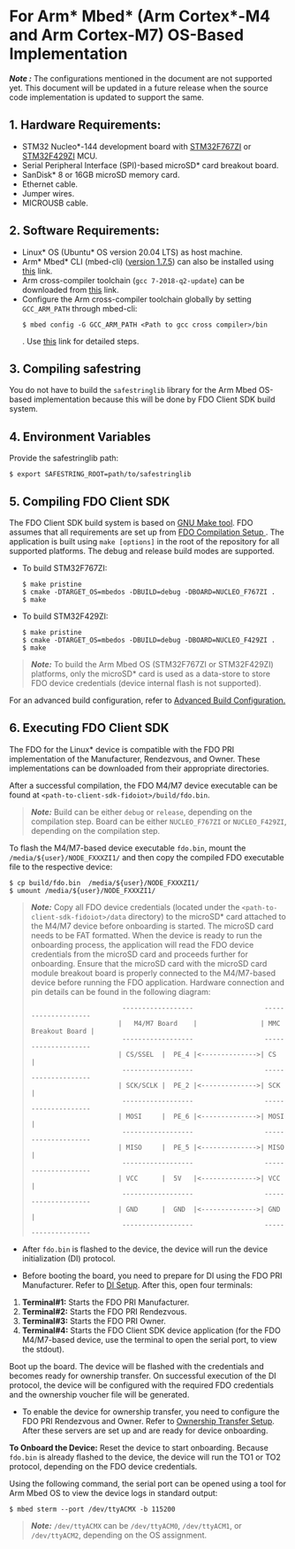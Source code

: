 # For Arm* Mbed* (Arm Cortex*-M4 and Arm Cortex-M7) OS-Based Implementation

***Note :*** The configurations mentioned in the document are not supported yet. This document will be updated in a future release when the source code implementation is updated to support the same.

## 1. Hardware Requirements:
- STM32 Nucleo*-144 development board with [STM32F767ZI](https://os.mbed.com/platforms/ST-Nucleo-F767ZI/) or [STM32F429ZI](https://os.mbed.com/platforms/ST-Nucleo-F429ZI/) MCU.
- Serial Peripheral Interface (SPI)-based microSD* card breakout board.
- SanDisk* 8 or 16GB microSD memory card.
- Ethernet cable.
- Jumper wires.
- MICROUSB cable.

## 2. Software Requirements:
- Linux* OS (Ubuntu* OS version 20.04 LTS) as host machine.
- Arm* Mbed* CLI (mbed-cli) ([version 1.7.5](https://github.com/ARMmbed/mbed-cli/blob/1.7.5/README.md)) can also be installed using [this](https://pypi.org/project/mbed-cli/) link.
- Arm cross-compiler toolchain (`gcc 7-2018-q2-update`) can be downloaded from [this](https://launchpad.net/gcc-arm-embedded/+series) link.
- Configure the Arm cross-compiler toolchain globally by setting `GCC_ARM_PATH` through mbed-cli:
  ```shell
  $ mbed config -G GCC_ARM_PATH <Path to gcc cross compiler>/bin
  ```
  . Use  [this](https://os.mbed.com/docs/mbed-os/v5.7/tools/configuring-mbed-cli.html) link for detailed steps.

## 3. Compiling safestring

You do not have to build the `safestringlib` library for the Arm Mbed OS-based implementation because this will be done by FDO Client SDK build system.

## 4. Environment Variables

Provide the safestringlib path:
```shell
$ export SAFESTRING_ROOT=path/to/safestringlib
```

## 5. Compiling FDO Client SDK
The  FDO Client SDK build system is based on <a href="https://www.gnu.org/software/make/">GNU Make tool</a>. FDO assumes that all requirements are set up from [  FDO Compilation Setup ](setup.md). The application is built using `make [options]` in the root of the repository for all supported platforms. The debug and release build modes are supported.

- To build STM32F767ZI:
   ```shell
   $ make pristine
   $ cmake -DTARGET_OS=mbedos -DBUILD=debug -DBOARD=NUCLEO_F767ZI .
   $ make
   ```

- To build STM32F429ZI:
   ```shell
   $ make pristine
   $ cmake -DTARGET_OS=mbedos -DBUILD=debug -DBOARD=NUCLEO_F429ZI .
   $ make
   ```

> ***Note:*** To build the Arm Mbed OS (STM32F767ZI or STM32F429ZI) platforms, only the microSD* card is used as a data-store to store FDO device credentials (device internal flash is not supported).

For an advanced build configuration, refer to [Advanced Build Configuration.](build_conf.md)

## 6. Executing FDO Client SDK
The  FDO for the Linux* device is compatible with the FDO PRI implementation of the Manufacturer, Rendezvous,
and Owner. These implementations can be downloaded from their appropriate 
directories.

After a successful compilation, the FDO M4/M7 device executable can be found at
`<path-to-client-sdk-fidoiot>/build/fdo.bin`.

> ***Note:*** Build can be either `debug` or `release`, depending on the compilation step.
>           Board can be either `NUCLEO_F767ZI` or `NUCLEO_F429ZI`, depending on the compilation step.

To flash the M4/M7-based device executable `fdo.bin`, mount the `/media/${user}/NODE_FXXXZI1/` and then copy the compiled  FDO executable file to the respective device:

```shell
$ cp build/fdo.bin  /media/${user}/NODE_FXXXZI1/
$ umount /media/${user}/NODE_FXXXZI1/
```


> ***Note:*** Copy all  FDO device credentials (located under the `<path-to-client-sdk-fidoiot>/data` directory) 
> to the microSD* card attached to the M4/M7 device before onboarding is started.
> The microSD card needs to be FAT formatted. When the device is ready to run the onboarding process,
> the application will read the FDO device credentials from the microSD card and proceeds further for onboarding.
> Ensure that the microSD card with the microSD card module breakout board is properly connected to the M4/M7-based device before running
> the FDO application. Hardware connection and pin details can be found in the following diagram:
>
>                            ------------------                  --------------------
>                           |   M4/M7 Board    |                | MMC Breakout Board |
>                            ------------------                  --------------------
>                           | CS/SSEL  |  PE_4 |<-------------->| CS                 |
>                            ------------------                  --------------------
>                           | SCK/SCLK |  PE_2 |<-------------->| SCK                |
>                            ------------------                  --------------------
>                           | MOSI     |  PE_6 |<-------------->| MOSI               |
>                            ------------------                  --------------------
>                           | MISO     |  PE_5 |<-------------->| MISO               |
>                            ------------------                  --------------------
>                           | VCC      |  5V   |<-------------->| VCC                |
>                            ------------------                  --------------------
>                           | GND      |  GND  |<-------------->| GND                |
>                            ------------------                  --------------------

* After `fdo.bin` is flashed to the device, the device will run the device initialization (DI) protocol.
- Before booting the board, you need to prepare for DI using the FDO PRI Manufacturer.
  Refer to [ DI Setup](DI_setup.md). After this,
  open four terminals:
1. **Terminal#1:** Starts the  FDO PRI Manufacturer.
2. **Terminal#2:** Starts the  FDO PRI Rendezvous.
3. **Terminal#3:** Starts the  FDO PRI Owner.
4. **Terminal#4:** Starts the  FDO Client SDK device application (for the  FDO M4/M7-based device, use the terminal to open the serial port, to view the stdout).

  
  Boot up the board. The device will be flashed with the credentials and becomes ready for
  ownership transfer.
On successful execution of the DI protocol, the device will be configured with the required  FDO credentials and the ownership voucher file will be generated.

- To enable the device for ownership transfer, you need to configure the FDO PRI Rendezvous and Owner.
  Refer to [Ownership Transfer Setup](ownership_transfer.md). After these
  servers are set up and are ready for device onboarding.

**To Onboard the Device:**
Reset the device to start onboarding. 
Because `fdo.bin` is already flashed to the device, the device will run the TO1 or TO2 protocol, depending on the FDO device credentials.

Using the following command, the serial port can be opened using a tool for Arm Mbed OS to view the device logs in standard output:
```shell
$ mbed sterm --port /dev/ttyACMX -b 115200
```

> ***Note:*** `/dev/ttyACMX` can be `/dev/ttyACM0`, `/dev/ttyACM1`, or `/dev/ttyACM2`, depending on the OS assignment.

